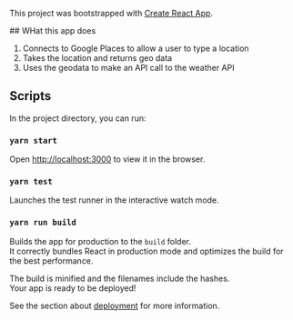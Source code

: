 This project was bootstrapped with [Create React App](https://github.com/facebook/create-react-app).

## WHat this app does

1. Connects to Google Places to allow a user to type a location
2. Takes the location and returns geo data
3. Uses the geodata to make an API call to the weather API

## Scripts

In the project directory, you can run:

### `yarn start`

Open [http://localhost:3000](http://localhost:3000) to view it in the browser.

### `yarn test`

Launches the test runner in the interactive watch mode.

### `yarn run build`

Builds the app for production to the `build` folder.<br>
It correctly bundles React in production mode and optimizes the build for the best performance.

The build is minified and the filenames include the hashes.<br>
Your app is ready to be deployed!

See the section about [deployment](https://facebook.github.io/create-react-app/docs/deployment) for more information.
